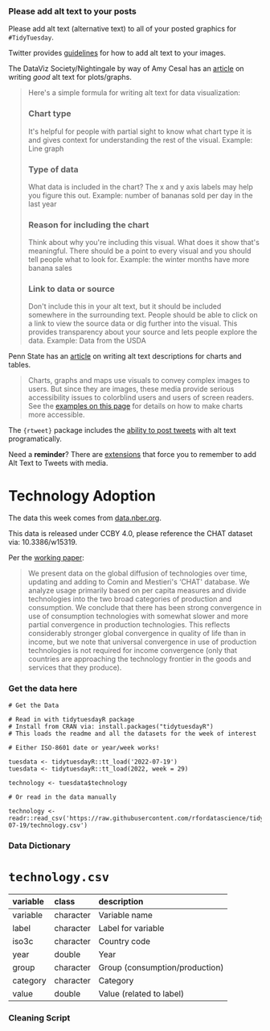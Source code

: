 ### Please add alt text to your posts

Please add alt text (alternative text) to all of your posted graphics for `#TidyTuesday`. 

Twitter provides [guidelines](https://help.twitter.com/en/using-twitter/picture-descriptions) for how to add alt text to your images.

The DataViz Society/Nightingale by way of Amy Cesal has an [article](https://medium.com/nightingale/writing-alt-text-for-data-visualization-2a218ef43f81) on writing _good_ alt text for plots/graphs.

> Here's a simple formula for writing alt text for data visualization:
> ### Chart type
> It's helpful for people with partial sight to know what chart type it is and gives context for understanding the rest of the visual.
> Example: Line graph
> ### Type of data
> What data is included in the chart? The x and y axis labels may help you figure this out.
> Example: number of bananas sold per day in the last year
> ### Reason for including the chart
> Think about why you're including this visual. What does it show that's meaningful. There should be a point to every visual and you should tell people what to look for.
> Example: the winter months have more banana sales
> ### Link to data or source
> Don't include this in your alt text, but it should be included somewhere in the surrounding text. People should be able to click on a link to view the source data or dig further into the visual. This provides transparency about your source and lets people explore the data.
> Example: Data from the USDA

Penn State has an [article](https://accessibility.psu.edu/images/charts/) on writing alt text descriptions for charts and tables.

> Charts, graphs and maps use visuals to convey complex images to users. But since they are images, these media provide serious accessibility issues to colorblind users and users of screen readers. See the [examples on this page](https://accessibility.psu.edu/images/charts/) for details on how to make charts more accessible.

The `{rtweet}` package includes the [ability to post tweets](https://docs.ropensci.org/rtweet/reference/post_tweet.html) with alt text programatically.

Need a **reminder**? There are [extensions](https://chrome.google.com/webstore/detail/twitter-required-alt-text/fpjlpckbikddocimpfcgaldjghimjiik/related) that force you to remember to add Alt Text to Tweets with media.

# Technology Adoption

The data this week comes from [data.nber.org](https://data.nber.org/data-appendix/w15319/).

This data is released under CCBY 4.0, please reference the CHAT dataset via: 10.3386/w15319.


Per the [working paper](https://www.cgdev.org/sites/default/files/technology-and-development-exploration-data.pdf):

> We present data on the global diffusion of technologies over time, updating and
adding to Comin and Mestieri's ‘CHAT' database. We analyze usage primarily based
on per capita measures and divide technologies into the two broad categories of
production and consumption. We conclude that there has been strong convergence in
use of consumption technologies with somewhat slower and more partial convergence
in production technologies. This reflects considerably stronger global convergence
in quality of life than in income, but we note that universal convergence in use of
production technologies is not required for income convergence (only that countries
are approaching the technology frontier in the goods and services that they produce).

### Get the data here

```{r}
# Get the Data

# Read in with tidytuesdayR package 
# Install from CRAN via: install.packages("tidytuesdayR")
# This loads the readme and all the datasets for the week of interest

# Either ISO-8601 date or year/week works!

tuesdata <- tidytuesdayR::tt_load('2022-07-19')
tuesdata <- tidytuesdayR::tt_load(2022, week = 29)

technology <- tuesdata$technology

# Or read in the data manually

technology <- readr::read_csv('https://raw.githubusercontent.com/rfordatascience/tidytuesday/master/data/2022/2022-07-19/technology.csv')

```
### Data Dictionary

# `technology.csv`

|variable |class     |description |
|:--------|:---------|:-----------|
|variable |character |Variable name    |
|label    |character | Label for variable    |
|iso3c    |character | Country code    |
|year     |double    | Year    |
|group    |character | Group (consumption/production)    |
|category |character | Category    |
|value    |double    | Value (related to label)   |

### Cleaning Script


